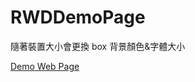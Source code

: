 # RWDDemoPage
隨著裝置大小會更換 box 背景顏色&字體大小

[Demo Web Page](https://hsu993.github.io/RWDDemoPage/rwd_sample.html)
